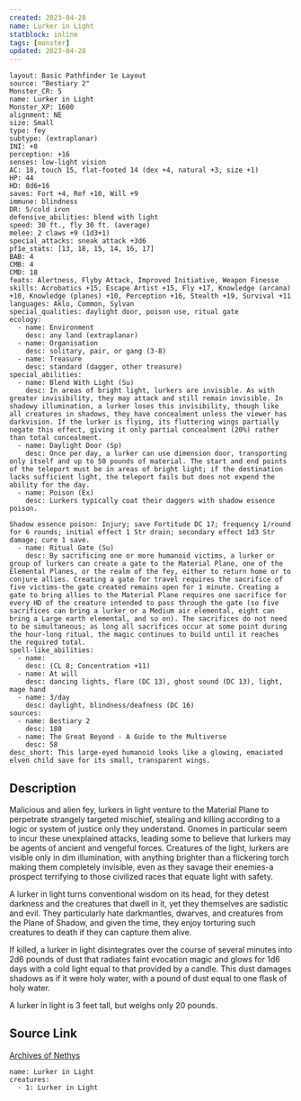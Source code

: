 ```yaml
---
created: 2023-04-28
name: Lurker in Light
statblock: inline
tags: [monster]
updated: 2023-04-28
---
```

```statblock
layout: Basic Pathfinder 1e Layout
source: "Bestiary 2"
Monster_CR: 5
name: Lurker in Light
Monster_XP: 1600
alignment: NE
size: Small
type: fey
subtype: (extraplanar)
INI: +8
perception: +16
senses: low-light vision
AC: 18, touch 15, flat-footed 14 (dex +4, natural +3, size +1)
HP: 44
HD: 8d6+16
saves: Fort +4, Ref +10, Will +9
immune: blindness
DR: 5/cold iron
defensive_abilities: blend with light
speed: 30 ft., fly 30 ft. (average)
melee: 2 claws +9 (1d3+1)
special_attacks: sneak attack +3d6
pf1e_stats: [13, 18, 15, 14, 16, 17]
BAB: 4
CMB: 4
CMD: 18
feats: Alertness, Flyby Attack, Improved Initiative, Weapon Finesse
skills: Acrobatics +15, Escape Artist +15, Fly +17, Knowledge (arcana) +10, Knowledge (planes) +10, Perception +16, Stealth +19, Survival +11
languages: Aklo, Common, Sylvan
special_qualities: daylight door, poison use, ritual gate
ecology:
  - name: Environment
    desc: any land (extraplanar)
  - name: Organisation
    desc: solitary, pair, or gang (3-8)
  - name: Treasure
    desc: standard (dagger, other treasure)
special_abilities:
  - name: Blend With Light (Su)
    desc: In areas of bright light, lurkers are invisible. As with greater invisibility, they may attack and still remain invisible. In shadowy illumination, a lurker loses this invisibility, though like all creatures in shadows, they have concealment unless the viewer has darkvision. If the lurker is flying, its fluttering wings partially negate this effect, giving it only partial concealment (20%) rather than total concealment.
  - name: Daylight Door (Sp)
    desc: Once per day, a lurker can use dimension door, transporting only itself and up to 50 pounds of material. The start and end points of the teleport must be in areas of bright light; if the destination lacks sufficient light, the teleport fails but does not expend the ability for the day.
  - name: Poison (Ex)
    desc: Lurkers typically coat their daggers with shadow essence poison.

Shadow essence poison: Injury; save Fortitude DC 17; frequency 1/round for 6 rounds; initial effect 1 Str drain; secondary effect 1d3 Str damage; cure 1 save.
  - name: Ritual Gate (Su)
    desc: By sacrificing one or more humanoid victims, a lurker or group of lurkers can create a gate to the Material Plane, one of the Elemental Planes, or the realm of the fey, either to return home or to conjure allies. Creating a gate for travel requires the sacrifice of five victims-the gate created remains open for 1 minute. Creating a gate to bring allies to the Material Plane requires one sacrifice for every HD of the creature intended to pass through the gate (so five sacrifices can bring a lurker or a Medium air elemental, eight can bring a Large earth elemental, and so on). The sacrifices do not need to be simultaneous; as long all sacrifices occur at some point during the hour-long ritual, the magic continues to build until it reaches the required total.
spell-like_abilities:
  - name:
    desc: (CL 8; Concentration +11)
  - name: At will
    desc: dancing lights, flare (DC 13), ghost sound (DC 13), light, mage hand
  - name: 3/day
    desc: daylight, blindness/deafness (DC 16)
sources:
  - name: Bestiary 2
    desc: 180
  - name: The Great Beyond - A Guide to the Multiverse
    desc: 58
desc_short: This large-eyed humanoid looks like a glowing, emaciated elven child save for its small, transparent wings.
```
## Description
Malicious and alien fey, lurkers in light venture to the Material Plane to perpetrate strangely targeted mischief, stealing and killing according to a logic or system of justice only they understand. Gnomes in particular seem to incur these unexplained attacks, leading some to believe that lurkers may be agents of ancient and vengeful forces. Creatures of the light, lurkers are visible only in dim illumination, with anything brighter than a flickering torch making them completely invisible, even as they savage their enemies-a prospect terrifying to those civilized races that equate light with safety.

A lurker in light turns conventional wisdom on its head, for they detest darkness and the creatures that dwell in it, yet they themselves are sadistic and evil. They particularly hate darkmantles, dwarves, and creatures from the Plane of Shadow, and given the time, they enjoy torturing such creatures to death if they can capture them alive.

If killed, a lurker in light disintegrates over the course of several minutes into 2d6 pounds of dust that radiates faint evocation magic and glows for 1d6 days with a cold light equal to that provided by a candle. This dust damages shadows as if it were holy water, with a pound of dust equal to one flask of holy water.

A lurker in light is 3 feet tall, but weighs only 20 pounds.
## Source Link
[Archives of Nethys](https://aonprd.com/MonsterDisplay.aspx?ItemName=Lurker%20in%20Light)
```encounter-table
name: Lurker in Light
creatures:
  - 1: Lurker in Light
```
